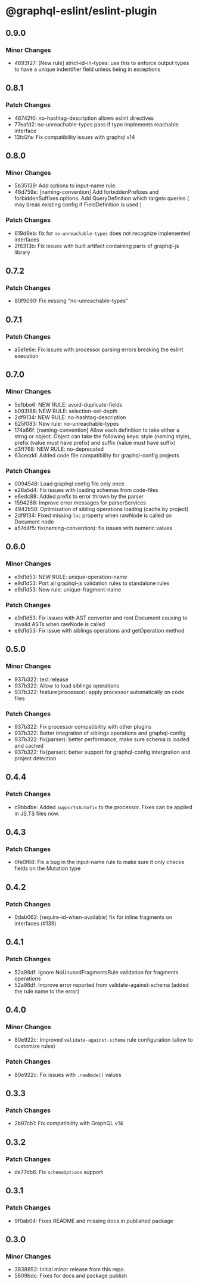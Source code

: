 # @graphql-eslint/eslint-plugin

## 0.9.0

### Minor Changes

- 4693f27: [New rule] strict-id-in-types: use this to enforce output types to have a unique indentifier field unless being in exceptions

## 0.8.1

### Patch Changes

- 46742f0: no-hashtag-description allows eslint directives
- 77eafd2: no-unreachable-types pass if type implements reachable interface
- 13fd2fa: Fix compatibility issues with graphql v14

## 0.8.0

### Minor Changes

- 5b35139: Add options to input-name rule.
- 46d759e: [naming-convention] Add forbiddenPrefixes and forbiddenSuffixes options. Add QueryDefinition which targets queries ( may break existing config if FieldDefinition is used )

### Patch Changes

- 619d9eb: fix for `no-unreachable-types` does not recognize implemented interfaces
- 2f6313b: Fix issues with built artifact containing parts of graphql-js library

## 0.7.2

### Patch Changes

- 80f9090: Fix missing "no-unreachable-types"

## 0.7.1

### Patch Changes

- a5e1e6e: Fix issues with processor parsing errors breaking the eslint execution

## 0.7.0

### Minor Changes

- 5e1bbe6: NEW RULE: avoid-duplicate-fields
- b093f88: NEW RULE: selection-set-depth
- 2df9134: NEW RULE: no-hashtag-description
- 625f083: New rule: no-unreachable-types
- 174a66f: [naming-convention] Allow each definition to take either a strng or object. Object can take the following keys: style (naming style), prefix (value must have prefix) and suffix (value must have suffix)
- d3ff768: NEW RULE: no-deprecated
- 63cecdd: Added code file compatibility for graphql-config projects

### Patch Changes

- 0094548: Load graphql config file only once
- e26a5d4: Fix issues with loading schemas from code-files
- e6edc88: Added prefix to error thrown by the parser
- 1594288: Improve error messages for parserServices
- 4942b58: Optimisation of sibling operations loading (cache by project)
- 2df9134: Fixed missing `loc` property when rawNode is called on Document node
- a57d4f5: fix(naming-convention): fix issues with numeric values

## 0.6.0

### Minor Changes

- e9d1d53: NEW RULE: unique-operation-name
- e9d1d53: Port all graphql-js validation rules to standalone rules
- e9d1d53: New rule: unique-fragment-name

### Patch Changes

- e9d1d53: Fix issues with AST converter and root Document causing to invalid ASTs when rawNode is called
- e9d1d53: Fix issue with siblings operations and getOperation method

## 0.5.0

### Minor Changes

- 937b322: test release
- 937b322: Allow to load siblings operations
- 937b322: feature(processor): apply processor automatically on code files

### Patch Changes

- 937b322: Fix processor compatibility with other plugins
- 937b322: Better integration of siblings operations and graphql-config
- 937b322: fix(parser): better performance, make sure schema is loaded and cached
- 937b322: fix(parser): better support for graphql-config intergration and project detection

## 0.4.4

### Patch Changes

- c9bbdbe: Added `supportsAutofix` to the processor.
  Fixes can be applied in JS,TS files now.

## 0.4.3

### Patch Changes

- 0fe0f68: Fix a bug in the input-name rule to make sure it only checks fields on the Mutation type

## 0.4.2

### Patch Changes

- 0dab062: [require-id-when-available] fix for inline fragments on interfaces (#139)

## 0.4.1

### Patch Changes

- 52a98df: Ignore NoUnusedFragmentsRule validation for fragments operations
- 52a98df: Improve error reported from validate-against-schema (added the rule name to the error)

## 0.4.0

### Minor Changes

- 80e922c: Improved `validate-against-schema` rule configuration (allow to customize rules)

### Patch Changes

- 80e922c: Fix issues with `.rawNode()` values

## 0.3.3

### Patch Changes

- 2b87cb1: Fix compatibility with GraphQL v14

## 0.3.2

### Patch Changes

- da77db6: Fix `schemaOptions` support

## 0.3.1

### Patch Changes

- 9f0ab04: Fixes README and missing docs in published package

## 0.3.0

### Minor Changes

- 3838852: Initial minor release from this repo.
- 5809bdc: Fixes for docs and package publish
